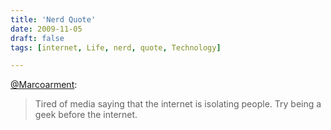 ```yaml
---
title: 'Nerd Quote'
date: 2009-11-05
draft: false
tags: [internet, Life, nerd, quote, Technology]

---
```


[@Marcoarment](http://twitter.com/marcoarment/statuses/5452459820):

> Tired of media saying that the internet is isolating people. Try being a geek before the internet.